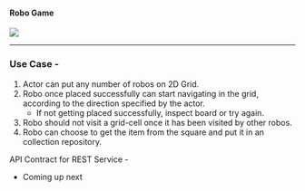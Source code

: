 <h4>Robo Game</h4>
<a href="https://codecov.io/gh/abhiroj/RoboGame">
  <img src="https://codecov.io/gh/abhiroj/RoboGame/branch/abstract-robo/graph/badge.svg" />
</a>
<hr/>
<h3>Use Case -</h3>

  1. Actor can put any number of robos on 2D Grid.
  2. Robo once placed successfully can start navigating in the grid, according to the direction specified by the actor.
      * If not getting placed successfully, inspect board or try again.
  3. Robo should not visit a grid-cell once it has been visited by other robos.
  4. Robo can choose to get the item from the square and put it in an collection repository.

API Contract for REST Service - 

- Coming up next
